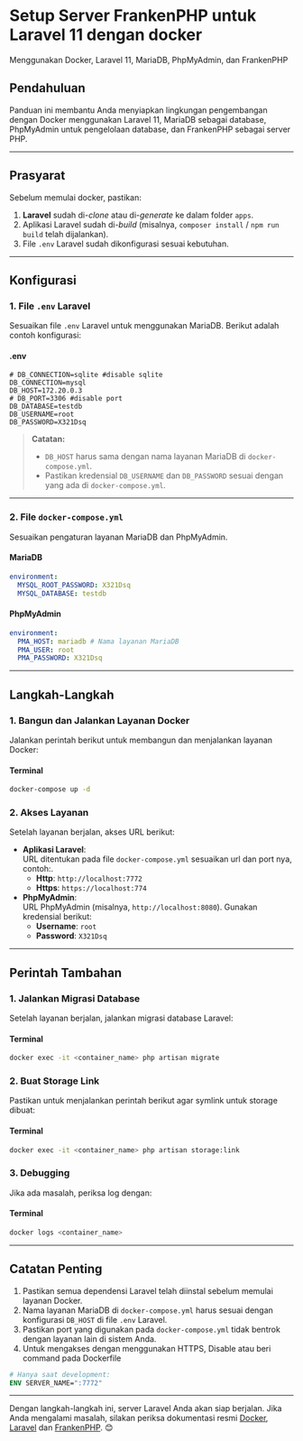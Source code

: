 # **Setup Server FrankenPHP untuk Laravel 11 dengan docker**  
Menggunakan Docker, Laravel 11, MariaDB, PhpMyAdmin, dan FrankenPHP

## **Pendahuluan**  
Panduan ini membantu Anda menyiapkan lingkungan pengembangan dengan Docker menggunakan Laravel 11, MariaDB sebagai database, PhpMyAdmin untuk pengelolaan database, dan FrankenPHP sebagai server PHP.

---

## **Prasyarat**  
Sebelum memulai docker, pastikan:  
1. **Laravel** sudah di-*clone* atau di-*generate* ke dalam folder `apps`.  
2. Aplikasi Laravel sudah di-*build* (misalnya, `composer install` / `npm run build` telah dijalankan).  
3. File `.env` Laravel sudah dikonfigurasi sesuai kebutuhan.  

---

## **Konfigurasi**  

### **1. File `.env` Laravel**  
Sesuaikan file `.env` Laravel untuk menggunakan MariaDB. Berikut adalah contoh konfigurasi:  

#### **.env** 
```env
# DB_CONNECTION=sqlite #disable sqlite
DB_CONNECTION=mysql
DB_HOST=172.20.0.3
# DB_PORT=3306 #disable port
DB_DATABASE=testdb
DB_USERNAME=root
DB_PASSWORD=X321Dsq
```

> **Catatan:**  
> - `DB_HOST` harus sama dengan nama layanan MariaDB di `docker-compose.yml`.  
> - Pastikan kredensial `DB_USERNAME` dan `DB_PASSWORD` sesuai dengan yang ada di `docker-compose.yml`.

---

### **2. File `docker-compose.yml`**  
Sesuaikan pengaturan layanan MariaDB dan PhpMyAdmin.

#### **MariaDB**  
```yaml
environment:
  MYSQL_ROOT_PASSWORD: X321Dsq
  MYSQL_DATABASE: testdb
```

#### **PhpMyAdmin**  
```yaml
environment:
  PMA_HOST: mariadb # Nama layanan MariaDB
  PMA_USER: root
  PMA_PASSWORD: X321Dsq
```

---

## **Langkah-Langkah**  

### **1. Bangun dan Jalankan Layanan Docker**  
Jalankan perintah berikut untuk membangun dan menjalankan layanan Docker:  
#### **Terminal**  
```bash
docker-compose up -d
```

### **2. Akses Layanan**  
Setelah layanan berjalan, akses URL berikut:  
- **Aplikasi Laravel**:  
  URL ditentukan pada file `docker-compose.yml` sesuaikan url dan port nya, contoh:.
  - **Http**: `http://localhost:7772` 
  - **Https**: `https://localhost:774`
- **PhpMyAdmin**:  
  URL PhpMyAdmin (misalnya, `http://localhost:8080`). Gunakan kredensial berikut:  
  - **Username**: `root`  
  - **Password**: `X321Dsq`

---

## **Perintah Tambahan**  

### **1. Jalankan Migrasi Database**  
Setelah layanan berjalan, jalankan migrasi database Laravel:  
#### **Terminal**  
```bash
docker exec -it <container_name> php artisan migrate
```

### **2. Buat Storage Link**  
Pastikan untuk menjalankan perintah berikut agar symlink untuk storage dibuat:  
#### **Terminal**  
```bash
docker exec -it <container_name> php artisan storage:link
```

### **3. Debugging**  
Jika ada masalah, periksa log dengan:  
#### **Terminal**  
```bash
docker logs <container_name>
```

---

## **Catatan Penting**  
1. Pastikan semua dependensi Laravel telah diinstal sebelum memulai layanan Docker.  
2. Nama layanan MariaDB di `docker-compose.yml` harus sesuai dengan konfigurasi `DB_HOST` di file `.env` Laravel.  
3. Pastikan port yang digunakan pada `docker-compose.yml` tidak bentrok dengan layanan lain di sistem Anda.  
4. Untuk mengakses dengan menggunakan HTTPS, Disable atau beri command pada Dockerfile 
```Dockerfile
# Hanya saat development:
ENV SERVER_NAME=":7772"
```

---

Dengan langkah-langkah ini, server Laravel Anda akan siap berjalan. Jika Anda mengalami masalah, silakan periksa dokumentasi resmi [Docker](https://docs.docker.com/), [Laravel](https://laravel.com/docs) dan [FrankenPHP](https://frankenphp.dev/docs/). 😊


